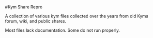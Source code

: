 #Kym Share Repro

A collection of various kym files collected over the years from old Kyma forum, wiki, and public shares.

Most files lack documentation.  Some do not run properly.  
